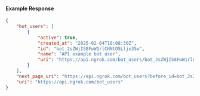 <!-- Code generated for API Clients. DO NOT EDIT. -->

#### Example Response

```json
{
	"bot_users": [
		{
			"active": true,
			"created_at": "2025-02-04T10:08:30Z",
			"id": "bot_2sZWjI58FwW1rlCHNtO5Lljx35w",
			"name": "API example bot user",
			"uri": "https://api.ngrok.com/bot_users/bot_2sZWjI58FwW1rlCHNtO5Lljx35w"
		}
	],
	"next_page_uri": "https://api.ngrok.com/bot_users?before_id=bot_2sZWjI58FwW1rlCHNtO5Lljx35w&limit=1",
	"uri": "https://api.ngrok.com/bot_users"
}
```
